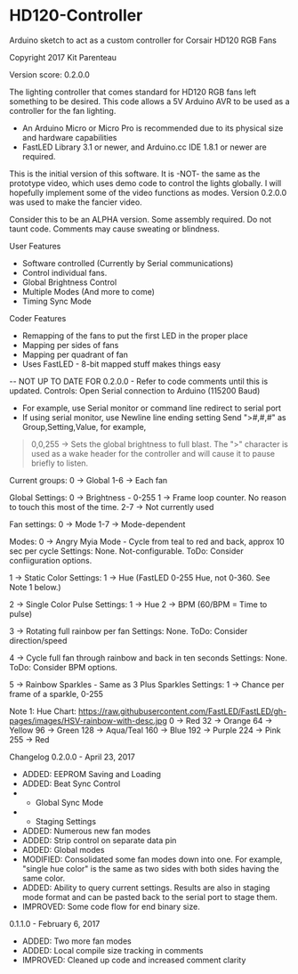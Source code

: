 # HD120-Controller
Arduino sketch to act as a custom controller for Corsair HD120 RGB Fans

Copyright 2017 Kit Parenteau

Version score: 0.2.0.0

The lighting controller that comes standard for HD120 RGB fans left something to be desired.
This code allows a 5V Arduino AVR to be used as a controller for the fan lighting.
* An Arduino Micro or Micro Pro is recommended due to its physical size and hardware capabilities
* FastLED Library 3.1 or newer, and Arduino.cc IDE 1.8.1 or newer are required.

This is the initial version of this software. It is -NOT- the same as the prototype video, which uses demo code to control the lights globally. I will hopefully implement some of the video functions as modes. Version 0.2.0.0 was used to make the fancier video. 

Consider this to be an ALPHA version. Some assembly required. Do not taunt code. Comments may cause sweating or blindness.

User Features
* Software controlled (Currently by Serial communications)
* Control individual fans.
* Global Brightness Control
* Multiple Modes (And more to come)
* Timing Sync Mode

Coder Features
* Remapping of the fans to put the first LED in the proper place
* Mapping per sides of fans
* Mapping per quadrant of fan
* Uses FastLED - 8-bit mapped stuff makes things easy


-- NOT UP TO DATE FOR 0.2.0.0 - Refer to code comments until this is updated.
Controls:
Open Serial connection to Arduino (115200 Baud)
- For example, use Serial monitor or command line redirect to serial port
- If using serial monitor, use Newline line ending setting
Send ">#,#,#" as Group,Setting,Value, for example,
>0,0,255  -> Sets the global brightness to full blast.
The ">" character is used as a wake header for the controller and will cause it to pause briefly to listen.

Current groups:
0   -> Global
1-6 -> Each fan

Global Settings:
0   -> Brightness - 0-255
1   -> Frame loop counter. No reason to touch this most of the time.
2-7 -> Not currently used

Fan settings:
0   -> Mode
1-7 -> Mode-dependent

Modes:
0 -> Angry Myia Mode - Cycle from teal to red and back, approx 10 sec per cycle
Settings: 
None. Not-configurable.
ToDo: Consider confiiguration options.

1 -> Static Color
Settings:
1 -> Hue (FastLED 0-255 Hue, not 0-360. See Note 1 below.)

2 -> Single Color Pulse
Settings:
1 -> Hue
2 -> BPM (60/BPM = Time to pulse)

3 -> Rotating full rainbow per fan
Settings:
None.
ToDo: Consider direction/speed

4 -> Cycle full fan through rainbow and back in ten seconds
Settings:
None.
ToDo: Consider BPM options.

5 -> Rainbow Sparkles - Same as 3 Plus Sparkles
Settings:
1 -> Chance per frame of a sparkle, 0-255

Note 1:
Hue Chart:
https://raw.githubusercontent.com/FastLED/FastLED/gh-pages/images/HSV-rainbow-with-desc.jpg
0   -> Red
32  -> Orange
64  -> Yellow
96  -> Green
128 -> Aqua/Teal
160 -> Blue
192 -> Purple
224 -> Pink
255 -> Red


Changelog
0.2.0.0 - April 23, 2017
* ADDED: EEPROM Saving and Loading
* ADDED: Beat Sync Control
* * Global Sync Mode
* * Staging Settings
* ADDED: Numerous new fan modes
* ADDED: Strip control on separate data pin
* ADDED: Global modes
* MODIFIED: Consolidated some fan modes down into one. For example, "single hue color" is the same as two sides with both sides having the same color.
* ADDED: Ability to query current settings. Results are also in staging mode format and can be pasted back to the serial port to stage them.
* IMPROVED: Some code flow for end binary size.

0.1.1.0 - February 6, 2017
* ADDED: Two more fan modes
* ADDED: Local compile size tracking in comments
* IMPROVED: Cleaned up code and increased comment clarity
